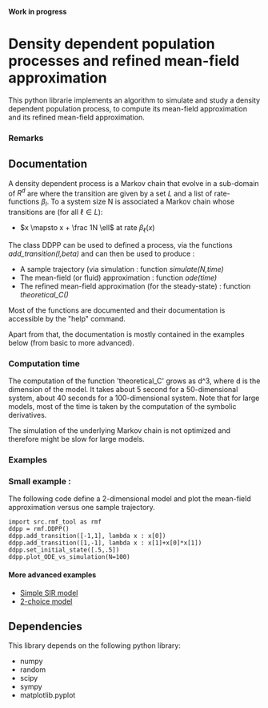 **Work in progress**

# Density dependent population processes and refined mean-field approximation


This python librarie implements an algorithm to simulate and study a
density dependent population process, to compute its mean-field
approximation and its refined mean-field approximation.

### Remarks




## Documentation

A density dependent process is a Markov chain that evolve in a sub-domain of $R^d$ are where the transition are given by a set $L$ and a list of rate-functions $\beta_l$. To a system size N is associated a Markov chain whose transitions are (for all $\ell\in L$):

* $x \mapsto x + \frac 1N \ell$ at rate $\beta_\ell(x)$

The class DDPP can be used to defined a process, via the functions *add_transition(l,beta)* and can then be used to produce :

* A sample trajectory (via simulation : function *simulate(N,time)*
* The mean-field (or fluid) approximation : function *ode(time)*
* The refined mean-field approximation (for the steady-state) : function *theoretical_C()*

Most of the functions are documented and their documentation is
accessible by the "help" command.

Apart from that, the documentation is mostly contained in the examples
below (from basic to more advanced). 

### Computation time

The computation of the function 'theoretical_C' grows as d^3, where d is the dimension of the model. It takes about 5 second for a 50-dimensional system, about 40 seconds for a 100-dimensional system. Note that for large models, most of the time is taken by the computation of the symbolic derivatives. 

The simulation of the underlying Markov chain is not optimized and therefore might be slow for large models. 

### Examples

### Small example :
The following code define a 2-dimensional model and plot the mean-field approximation versus one sample trajectory.

```
import src.rmf_tool as rmf
ddpp = rmf.DDPP()
ddpp.add_transition([-1,1], lambda x : x[0])
ddpp.add_transition([1,-1], lambda x : x[1]+x[0]*x[1])
ddpp.set_initial_state([.5,.5])
ddpp.plot_ODE_vs_simulation(N=100)
```

#### More advanced examples

* [Simple SIR model](BasicExample_SIR.ipynb)
* [2-choice model](Example_2choice.ipynb) 

## Dependencies

This library depends on the following python library:

* numpy
* random
* scipy
* sympy 
* matplotlib.pyplot
